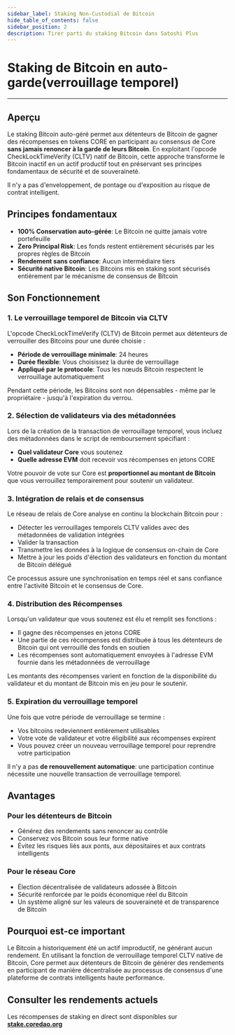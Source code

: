```yaml
---
sidebar_label: Staking Non-Custodial de Bitcoin
hide_table_of_contents: false
sidebar_position: 2
description: Tirer parti du staking Bitcoin dans Satoshi Plus
---
```


# Staking de Bitcoin en auto-garde(verrouillage temporel)

---

## Aperçu

Le staking Bitcoin auto-géré permet aux détenteurs de Bitcoin de gagner des récompenses en tokens CORE en participant au consensus de Core **sans jamais renoncer à la garde de leurs Bitcoin**. En exploitant l'opcode CheckLockTimeVerify (CLTV) natif de Bitcoin, cette approche transforme le Bitcoin inactif en un actif productif tout en préservant ses principes fondamentaux de sécurité et de souveraineté.

Il n'y a pas d'enveloppement, de pontage ou d'exposition au risque de contrat intelligent.

## Principes fondamentaux

- **100% Conservation auto-gérée**: Le Bitcoin ne quitte jamais votre portefeuille
- **Zero Principal Risk**: Les fonds restent entièrement sécurisés par les propres règles de Bitcoin
- **Rendement sans confiance**: Aucun intermédiaire tiers
- **Sécurité native Bitcoin**: Les Bitcoins mis en staking sont sécurisés entièrement par le mécanisme de consensus de Bitcoin

## Son Fonctionnement

### 1. Le verrouillage temporel de Bitcoin via CLTV

L'opcode CheckLockTimeVerify (CLTV) de Bitcoin permet aux détenteurs de verrouiller des Bitcoins pour une durée choisie :

- **Période de verrouillage minimale**: 24 heures
- **Durée flexible**: Vous choisissez la durée de verrouillage
- **Appliqué par le protocole**: Tous les nœuds Bitcoin respectent le verrouillage automatiquement

Pendant cette période, les Bitcoins sont non dépensables - même par le propriétaire - jusqu'à l'expiration du verrou.

### 2. Sélection de validateurs via des métadonnées

Lors de la création de la transaction de verrouillage temporel, vous incluez des métadonnées dans le script de remboursement spécifiant :

- **Quel validateur Core** vous soutenez
- **Quelle adresse EVM** doit recevoir vos récompenses en jetons CORE

Votre pouvoir de vote sur Core est **proportionnel au montant de Bitcoin** que vous verrouillez temporairement pour soutenir un validateur.

### 3. Intégration de relais et de consensus

Le réseau de relais de Core analyse en continu la blockchain Bitcoin pour :

- Détecter les verrouillages temporels CLTV valides avec des métadonnées de validation intégrées
- Valider la transaction
- Transmettre les données à la logique de consensus on-chain de Core
- Mettre à jour les poids d'élection des validateurs en fonction du montant de Bitcoin délégué

Ce processus assure une synchronisation en temps réel et sans confiance entre l'activité Bitcoin et le consensus de Core.

### 4. Distribution des Récompenses

Lorsqu'un validateur que vous soutenez est élu et remplit ses fonctions :

- Il gagne des récompenses en jetons CORE
- Une partie de ces récompenses est distribuée à tous les détenteurs de Bitcoin qui ont verrouillé des fonds en soutien
- Les récompenses sont automatiquement envoyées à l'adresse EVM fournie dans les métadonnées de verrouillage

Les montants des récompenses varient en fonction de la disponibilité du validateur et du montant de Bitcoin mis en jeu pour le soutenir.

### 5. Expiration du verrouillage temporel

Une fois que votre période de verrouillage se termine :

- Vos bitcoins redeviennent entièrement utilisables
- Votre vote de validateur et votre éligibilité aux récompenses expirent
- Vous pouvez créer un nouveau verrouillage temporel pour reprendre votre participation

Il n'y a pas **de renouvellement automatique**: une participation continue nécessite une nouvelle transaction de verrouillage temporel.

## Avantages

### Pour les détenteurs de Bitcoin

- Générez des rendements sans renoncer au contrôle
- Conservez vos Bitcoin sous leur forme native
- Évitez les risques liés aux ponts, aux dépositaires et aux contrats intelligents

### Pour le réseau Core

- Élection décentralisée de validateurs adossée à Bitcoin
- Sécurité renforcée par le poids économique réel du Bitcoin
- Un système aligné sur les valeurs de souveraineté et de transparence de Bitcoin

## Pourquoi est-ce important

Le Bitcoin a historiquement été un actif improductif, ne générant aucun rendement. En utilisant la fonction de verrouillage temporel CLTV native de Bitcoin, Core permet aux détenteurs de Bitcoin de générer des rendements en participant de manière décentralisée au processus de consensus d'une plateforme de contrats intelligents haute performance.

## Consulter les rendements actuels

Les récompenses de staking en direct sont disponibles sur **[stake.coredao.org](https://stake.coredao.org)**
